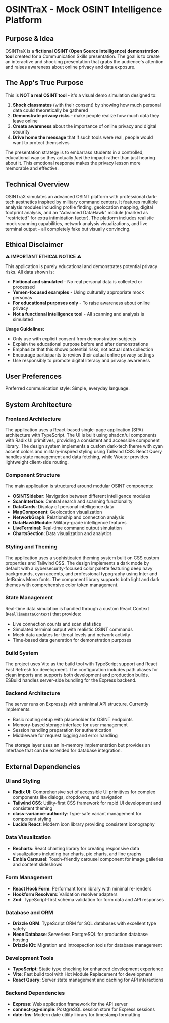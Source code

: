 # OSINTraX - Mock OSINT Intelligence Platform

## Purpose & Idea

OSINTraX is a **fictional OSINT (Open Source Intelligence) demonstration tool** created for a Communication Skills presentation. The goal is to create an interactive and shocking presentation that grabs the audience's attention and raises awareness about online privacy and data exposure.

## The App's True Purpose

This is **NOT a real OSINT tool** - it's a visual demo simulation designed to:

1. **Shock classmates** (with their consent) by showing how much personal data could theoretically be gathered
2. **Demonstrate privacy risks** - make people realize how much data they leave online
3. **Create awareness** about the importance of online privacy and digital security
4. **Drive home the message** that if such tools were real, people would want to protect themselves

The presentation strategy is to embarrass students in a controlled, educational way so they actually *feel* the impact rather than just hearing about it. This emotional response makes the privacy lesson more memorable and effective.

## Technical Overview

OSINTraX simulates an advanced OSINT platform with professional dark-tech aesthetics inspired by military command centers. It features multiple analysis modules including profile finding, geolocation mapping, digital footprint analysis, and an "Advanced DataHawk" module (marked as "restricted" for extra intimidation factor). The platform includes realistic mock scanning capabilities, network analysis visualizations, and live terminal output - all completely fake but visually convincing.

## Ethical Disclaimer

⚠️ **IMPORTANT ETHICAL NOTICE** ⚠️

This application is purely educational and demonstrates potential privacy risks. All data shown is:
- **Fictional and simulated** - No real personal data is collected or processed
- **Yemen-focused examples** - Using culturally appropriate mock personas  
- **For educational purposes only** - To raise awareness about online privacy
- **Not a functional intelligence tool** - All scanning and analysis is simulated

**Usage Guidelines:**
- Only use with explicit consent from demonstration subjects
- Explain the educational purpose before and after demonstrations
- Emphasize that this shows potential risks, not actual data collection
- Encourage participants to review their actual online privacy settings
- Use responsibly to promote digital literacy and privacy awareness

## User Preferences

Preferred communication style: Simple, everyday language.

## System Architecture

### Frontend Architecture
The application uses a React-based single-page application (SPA) architecture with TypeScript. The UI is built using shadcn/ui components with Radix UI primitives, providing a consistent and accessible component library. The design system implements a custom dark-tech theme with cyan accent colors and military-inspired styling using Tailwind CSS. React Query handles state management and data fetching, while Wouter provides lightweight client-side routing.

### Component Structure
The main application is structured around modular OSINT components:
- **OSINTSidebar**: Navigation between different intelligence modules
- **ScanInterface**: Central search and scanning functionality
- **DataCards**: Display of personal intelligence data
- **MapComponent**: Geolocation visualization
- **NetworkGraph**: Relationship and connection analysis
- **DataHawkModule**: Military-grade intelligence features
- **LiveTerminal**: Real-time command output simulation
- **ChartsSection**: Data visualization and analytics

### Styling and Theming
The application uses a sophisticated theming system built on CSS custom properties and Tailwind CSS. The design implements a dark mode by default with a cybersecurity-focused color palette featuring deep navy backgrounds, cyan accents, and professional typography using Inter and JetBrains Mono fonts. The component library supports both light and dark themes with comprehensive color token management.

### State Management
Real-time data simulation is handled through a custom React Context (`RealTimeDataContext`) that provides:
- Live connection counts and scan statistics
- Simulated terminal output with realistic OSINT commands
- Mock data updates for threat levels and network activity
- Time-based data generation for demonstration purposes

### Build System
The project uses Vite as the build tool with TypeScript support and React Fast Refresh for development. The configuration includes path aliases for clean imports and supports both development and production builds. ESBuild handles server-side bundling for the Express backend.

### Backend Architecture
The server runs on Express.js with a minimal API structure. Currently implements:
- Basic routing setup with placeholder for OSINT endpoints
- Memory-based storage interface for user management
- Session handling preparation for authentication
- Middleware for request logging and error handling

The storage layer uses an in-memory implementation but provides an interface that can be extended for database integration.

## External Dependencies

### UI and Styling
- **Radix UI**: Comprehensive set of accessible UI primitives for complex components like dialogs, dropdowns, and navigation
- **Tailwind CSS**: Utility-first CSS framework for rapid UI development and consistent theming
- **class-variance-authority**: Type-safe variant management for component styling
- **Lucide React**: Modern icon library providing consistent iconography

### Data Visualization
- **Recharts**: React charting library for creating responsive data visualizations including bar charts, pie charts, and line graphs
- **Embla Carousel**: Touch-friendly carousel component for image galleries and content slideshows

### Form Management
- **React Hook Form**: Performant form library with minimal re-renders
- **Hookform Resolvers**: Validation resolver adapters
- **Zod**: TypeScript-first schema validation for form data and API responses

### Database and ORM
- **Drizzle ORM**: TypeScript ORM for SQL databases with excellent type safety
- **Neon Database**: Serverless PostgreSQL for production database hosting
- **Drizzle Kit**: Migration and introspection tools for database management

### Development Tools
- **TypeScript**: Static type checking for enhanced development experience
- **Vite**: Fast build tool with Hot Module Replacement for development
- **React Query**: Server state management and caching for API interactions

### Backend Dependencies
- **Express**: Web application framework for the API server
- **connect-pg-simple**: PostgreSQL session store for Express sessions
- **date-fns**: Modern date utility library for timestamp formatting